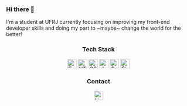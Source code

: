 ### Hi there 👋

I'm a student at UFRJ currently focusing on improving my front-end developer skills and doing my part to ~maybe~ change the world for the better!

<div align="center">
    <h3>Tech Stack</h3>
    <a href="https://www.figma.com/"><img alt="Figma" src="https://img.shields.io/badge/Figma-F24E1E?style=for-the-badge&logo=figma&logoColor=white" height="25"/></a>
    <a href="http://html5.com/"><img alt="HTML5" src="https://img.shields.io/badge/HTML5-E34F26?style=for-the-badge&logo=html5&logoColor=white" height="25"/></a>
     <a href="https://css3.com/"><img alt="CSS3" src="https://img.shields.io/badge/CSS3-1572B6?style=for-the-badge&logo=css3&logoColor=white" height="25"/></a>
     <a href="https://www.javascript.com/"><img alt="JavaScript" src="https://img.shields.io/badge/JavaScript-323330?style=for-the-badge&logo=javascript&logoColor=F7DF1E" height="25"/></a>
    <a href="https://www.python.org/"><img alt="Python" src="https://img.shields.io/badge/python%20-%2314354C.svg?&style=for-the-badge&logo=python&logoColor=white" height="25"/></a>
    <a href="https://flask.palletsprojects.com/"><img alt="Flask" src="https://img.shields.io/badge/flask%20-%23000.svg?&style=for-the-badge&logo=flask&logoColor=white" height="25"/></a>
    
</div>




<div align="center">
    <h3>Contact</h3>
    <a href="https://www.linkedin.com/in/kelly-pinheiro-soares-225352231/"><img alt="Linkedin" src="https://img.shields.io/badge/linkedin-%230077B5.svg?&style=for-the-badge&logo=linkedin&logoColor=white" height="25"/></a>
</div>

<!--
**Kellypsoares/Kellypsoares** is a ✨ _special_ ✨ repository because its `README.md` (this file) appears on your GitHub profile.

Here are some ideas to get you started:

- 🔭 I’m currently working on ...
- 🌱 I’m currently learning ...
- 👯 I’m looking to collaborate on ...
- 🤔 I’m looking for help with ...
- 💬 Ask me about ...
- 📫 How to reach me: ...
- 😄 Pronouns: ...
- ⚡ Fun fact: ...
-->
